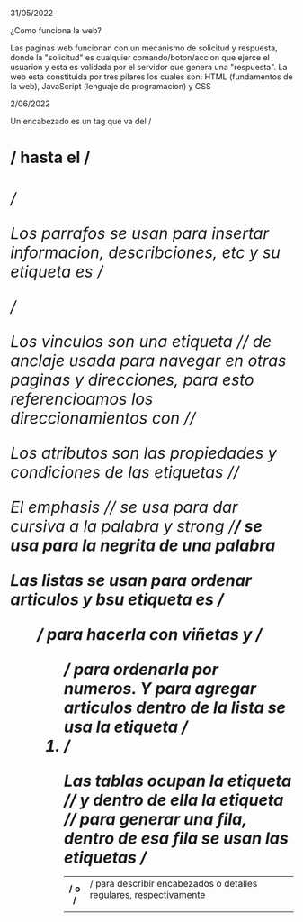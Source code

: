 31/05/2022

¿Como funciona la web?

Las paginas web funcionan con un mecanismo de solicitud y respuesta, donde la "solicitud" es cualquier comando/boton/accion que ejerce el usuarion y esta es validada por el servidor que genera una "respuesta". La web esta constituida por tres pilares los cuales son: HTML (fundamentos de la web), JavaScript (lenguaje de programacion) y CSS 

2/06/2022

Un encabezado es un tag que va del /*<h1>*/ hasta el /*<h6>*/

Los parrafos se usan para insertar informacion, describciones, etc y su etiqueta es /*<p>*/

Los vinculos son una etiqueta /*<a>*/ de anclaje usada para navegar en otras paginas y direcciones, para esto referencioamos los direccionamientos con /*<href>*/

Los atributos son las propiedades y condiciones de las etiquetas /*<etiqueta Propiedad = "valor">*/ 

El emphasis /*<em>*/ se usa para dar cursiva a la palabra y strong /*<strong>*/ se usa para la negrita de una palabra 

Las listas se usan para ordenar articulos y bsu etiqueta es /*<ul>*/ para hacerla con viñetas y /*<ol>*/ para ordenarla por numeros. Y para agregar articulos dentro de la lista se usa la etiqueta /*<li>*/

Las tablas ocupan la etiqueta /*<table>*/ y dentro de ella la etiqueta /*<tr>*/ para generar una fila, dentro de esa fila se usan las etiquetas /*<th>*/ o /*<td>*/ para describir encabezados o detalles regulares, respectivamente

